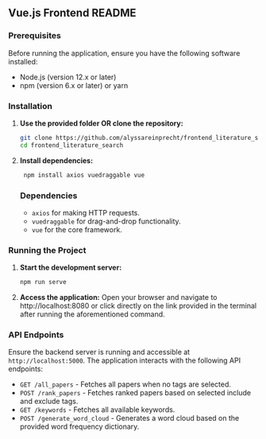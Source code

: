 ## Vue.js Frontend README

### Prerequisites

Before running the application, ensure you have the following software installed:
* Node.js (version 12.x or later)
* npm (version 6.x or later) or yarn

### Installation

1. **Use the provided folder OR clone the repository:**
    ```bash
    git clone https://github.com/alyssareinprecht/frontend_literature_search
    cd frontend_literature_search
    ```

2. **Install dependencies:**
   ```bash
    npm install axios vuedraggable vue
    ```
    ### Dependencies

    - `axios` for making HTTP requests.
    - `vuedraggable` for drag-and-drop functionality.
    - `vue` for the core framework.

### Running the Project

1. **Start the development server:**
    ```bash
    npm run serve
    ```
2. **Access the application:**
  Open your browser and navigate to http://localhost:8080 or click directly on the link provided in the terminal after running the aforementioned command. 

### API Endpoints

Ensure the backend server is running and accessible at `http://localhost:5000`. The application interacts with the following API endpoints:

* `GET /all_papers` - Fetches all papers when no tags are selected.
* `POST /rank_papers` - Fetches ranked papers based on selected include and exclude tags.
* `GET /keywords` - Fetches all available keywords.
* `POST /generate_word_cloud` - Generates a word cloud based on the provided word frequency dictionary.
